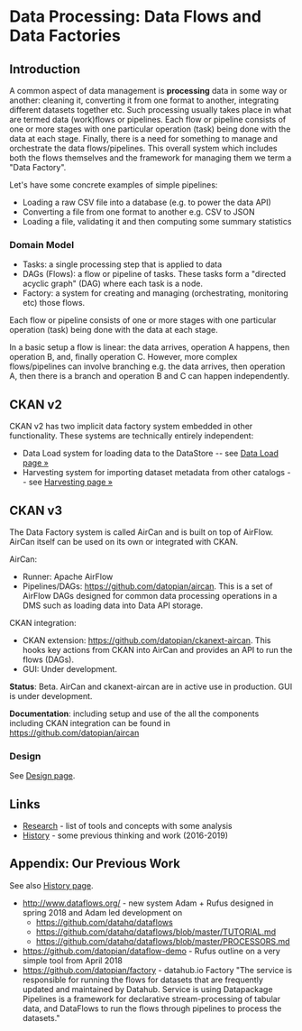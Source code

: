 # Data Processing: Data Flows and Data Factories

## Introduction

A common aspect of data management is **processing** data in some way or another: cleaning it, converting it from one format to another, integrating different datasets together etc. Such processing usually takes place in what are termed data (work)flows or pipelines. Each flow or pipeline consists of one or more stages with one particular operation (task) being done with the data at each stage. Finally, there is a need for something to manage and orchestrate the data flows/pipelines. This overall system which includes both the flows themselves and the framework for managing them we term a "Data Factory".

Let's have some concrete examples of simple pipelines:

* Loading a raw CSV file into a database (e.g. to power the data API)
* Converting a file from one format to another e.g. CSV to JSON
* Loading a file, validating it and then computing some summary statistics

### Domain Model

* Tasks: a single processing step that is applied to data
* DAGs (Flows): a flow or pipeline of tasks. These tasks form a "directed acyclic graph" (DAG) where each task is a node.
* Factory: a system for creating and managing (orchestrating, monitoring etc) those flows.

Each flow or pipeline consists of one or more stages with one particular operation (task) being done with the data at each stage.

In a basic setup a flow is linear: the data arrives, operation A happens, then operation B, and, finally operation C. However, more complex flows/pipelines can involve branching e.g. the data arrives, then operation A, then there is a branch and operation B and C can happen independently.

## CKAN v2

CKAN v2 has two implicit data factory system embedded in other functionality. These systems are technically entirely independent:

* Data Load system for loading data to the DataStore -- see [Data Load page &raquo;](/load/)
* Harvesting system for importing dataset metadata from other catalogs -- see [Harvesting page &raquo;](/harvesting/)

## CKAN v3

The Data Factory system is called AirCan and is built on top of AirFlow. AirCan itself can be used on its own or integrated with CKAN.

AirCan:

* Runner: Apache AirFlow
* Pipelines/DAGs: https://github.com/datopian/aircan. This is a set of AirFlow DAGs designed for common data processing operations in a DMS such as loading data into Data API storage.

CKAN integration:

* CKAN extension: https://github.com/datopian/ckanext-aircan. This hooks key actions from CKAN into AirCan and provides an API to run the flows (DAGs).
* GUI: Under development.

**Status**: Beta. AirCan and ckanext-aircan are in active use in production. GUI is under development.

**Documentation**: including setup and use of the all the components including CKAN integration can be found in https://github.com/datopian/aircan 


### Design

See [Design page](./design).


## Links

* [Research](./research) - list of tools and concepts with some analysis
* [History](./history) - some previous thinking and work (2016-2019)


## Appendix: Our Previous Work

See also [History page](./history).

* http://www.dataflows.org/ - new system Adam + Rufus designed in spring 2018 and Adam led development on
  * https://github.com/datahq/dataflows
  * https://github.com/datahq/dataflows/blob/master/TUTORIAL.md
  * https://github.com/datahq/dataflows/blob/master/PROCESSORS.md
* https://github.com/datopian/dataflow-demo - Rufus outline on a very simple tool from April 2018
* https://github.com/datopian/factory - datahub.io Factory "The service is responsible for running the flows for datasets that are frequently updated and maintained by Datahub. Service is using Datapackage Pipelines is a framework for declarative stream-processing of tabular data, and DataFlows to run the flows through pipelines to process the datasets."
